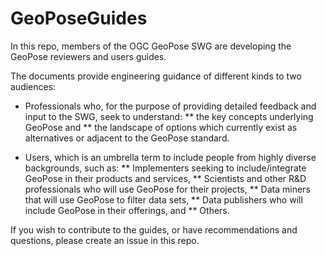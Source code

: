 # GeoPoseGuides

In this repo, members of the OGC GeoPose SWG are developing the GeoPose reviewers and users guides.

The documents provide engineering guidance of different kinds to two audiences:
* Professionals who, for the purpose of providing detailed feedback and input to the SWG, seek to understand:
** the key concepts underlying GeoPose and
** the landscape of options which currently exist as alternatives or adjacent to the GeoPose standard.

* Users, which is an umbrella term to include people from highly diverse backgrounds, such as:
** Implementers seeking to include/integrate GeoPose in their products and services,
** Scientists and other R&D professionals who will use GeoPose for their projects,
** Data miners that will use GeoPose to filter data sets,
** Data publishers who will include GeoPose in their offerings, and
** Others.

If you wish to contribute to the guides, or have recommendations and questions, please create an issue in this repo. 
